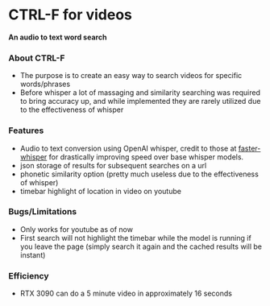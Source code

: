 # CTRL-F for videos
**An audio to text word search**

### About CTRL-F
* The purpose is to create an easy way to search videos for specific words/phrases
* Before whisper a lot of massaging and similarity searching was required to bring accuracy up, and while implemented they are rarely utilized due to the effectiveness of whisper

### Features
* Audio to text conversion using OpenAI whisper, credit to those at [faster-whisper](https://github.com/SYSTRAN/faster-whisper) for drastically improving speed over base whisper models.
* json storage of results for subsequent searches on a url
* phonetic similarity option (pretty much useless due to the effectiveness of whisper)
* timebar highlight of location in video on youtube

### Bugs/Limitations
* Only works for youtube as of now
* First search will not highlight the timebar while the model is running if you leave the page (simply search it again and the cached results will be instant)



### Efficiency
* RTX 3090 can do a 5 minute video in approximately 16 seconds

